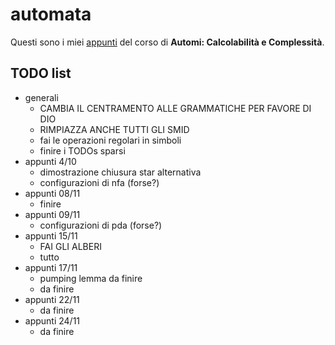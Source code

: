 # automata

Questi sono i miei [appunti](<https://raw.githubusercontent.com/ph-notes/automata/main/src/Automi: Calcolabilità e Complessità.pdf>) del corso di **Automi: Calcolabilità e Complessità**.

## TODO list

- generali
    - CAMBIA IL CENTRAMENTO ALLE GRAMMATICHE PER FAVORE DI DIO
    - RIMPIAZZA ANCHE TUTTI GLI SMID
    - fai le operazioni regolari in simboli
    - finire i TODOs sparsi
- appunti 4/10
    - dimostrazione chiusura star alternativa
    - configurazioni di nfa (forse?)
- appunti 08/11
    - finire
- appunti 09/11
    - configurazioni di pda (forse?)
- appunti 15/11
    - FAI GLI ALBERI
    - tutto
- appunti 17/11
    - pumping lemma da finire
    - da finire
- appunti 22/11
    - da finire
- appunti 24/11
    - da finire

